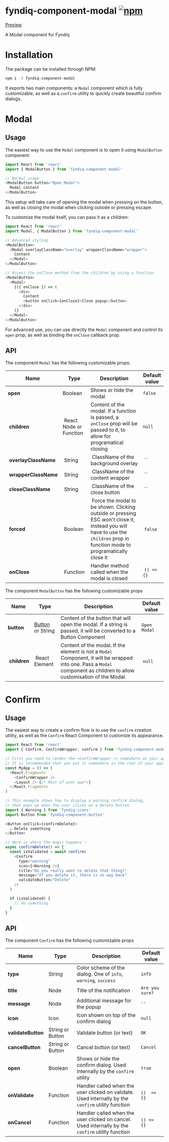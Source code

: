 # fyndiq-component-modal [![npm](https://img.shields.io/npm/v/fyndiq-component-modal.svg?maxAge=3600)](https://www.npmjs.com/package/fyndiq-component-modal)

[Preview](http://developers.fyndiq.com/fyndiq-ui/?selectedKind=Modal&selectedStory=default)

A Modal component for Fyndiq

# Installation

The package can be installed through NPM:

``` bash
npm i -S fyndiq-component-modal
```

It exports two main components: a `Modal` component which is fully customizable, as well as a `confirm` utility
to quickly create beautiful confirm dialogs.

# Modal

##  Usage

The easiest way to use the `Modal` component is to open it using `ModalButton` component:

``` js
import React from 'react'
import { ModalButton } from 'fyndiq-component-modal'

// Normal usage
<ModalButton button="Open Modal">
  Modal content
</ModalButton>
```

This setup will take care of opening the modal when pressing on the button, as well as closing the modal when clicking outside or pressing escape.

To customize the modal itself, you can pass it as a children:

``` js
import React from 'react'
import Modal, { ModalButton } from 'fyndiq-component-modal'

// Advanced styling
<ModalButton>
  <Modal overlayClassName="overlay" wrapperClassName="wrapper">
    Content
  </Modal>
</ModalButton>

// Access the onClose method from the children by using a function
<ModalButton>
  <Modal>
    {({ onClose }) => (
      <div>
        Content
        <button onClick={onClose}>Close popup</button>
      </div>
    )}
  </Modal>
</ModalButton>
```

For advanced use, you can use directly the `Modal` component and control its `open` prop, as well as binding the `onClose` callback prop.

## API

The component `Modal` has the following customizable props:

| Name | Type | Description | Default value |
|---|---|---|---|
| **open** | Boolean | Shows or hide the modal | `false` |
| **children** | React Node or Function | Content of the modal. If a function is passed, a `onClose` prop will be passed to it, to allow for programatical closing | `null` |
| **overlayClassName** | String | ClassName of the background overlay | `` |
| **wrapperClassName** | String | ClassName of the content wrapper | `` |
| **closeClassName** | String | ClassName of the close button | `` |
| **forced** | Boolean | Force the modal to be shown. Clicking outside or pressing ESC won't close it, instead you will have to use the `children` prop in function mode to programatically close it | `false` |
| **onClose** | Function | Handler method called when the modal is closed | `() => {}` |

The component `ModalButton` has the following customizable props

| Name | Type | Description | Default value | 
|---|---|---|---|
| **button** | [Button](../fyndiq-component-button/) or String | Content of the button that will open the modal. If a string is passed, it will be converted to a Button Component | `Open Modal` |
| **children** | React Element | Content of the modal. If the element is not a `Modal` Component, it will be wrapped into one. Pass a `Modal` component as children to allow customisation of the Modal. | `null` |


# Confirm

## Usage

The easiest way to create a confirm flow is to use the `confirm` creation utility, as well as the `Confirm` React Component to customize its appearance.

``` js
import React from 'react'
import { Confirm, ConfirmWrapper, confirm } from 'fyndiq-component-modal'

// First you need to render the <ConfirmWrapper /> somewhere on your app.
// It is recommended that you put it somewhere in the root of your app:
const MyApp = () => (
  <React.Fragment>
    <ConfirmWrapper />
    <Layout /> {/* Rest of your app*/}
  </React.Fragment>
)

// This example shows how to display a warning confirm dialog,
// that pops up when the user clicks on a Delete button.
import { Warning } from 'fyndiq-icons'
import Button from 'fyndiq-component-button'

<Button onClick={confirmDelete}>
  ⚠️ Delete something
</Button>

// Here is where the magic happens ✨
async confirmDelete() => {
  const isValidated = await confirm(
    <Confirm
      type="warning"
      icon={<Warning />}
      title="Do you really want to delete that thing?"
      message="If you delete it, there is no way back"
      validateButton="Delete"
    />
  )

  if (isValidated) {
    // do something
  }
}
```

## API

The component `Confirm` has the following customizable props

| Name | Type | Description | Default value |
|---|---|---|---|
| **type** | String | Color scheme of the dialog. One of `info`, `warning`, `success` | `info` |
| **title** | Node | Title of the notification | `Are you sure?` |
| **message** | Node | Additional message for the popup | `''` |
| **icon** | Icon | Icon shown on top of the confirm dialog | `null` |
| **validateButton** | String or Button | Validate button (or text) | `OK` |
| **cancelButton** | String or Button | Cancel button (or text) | `Cancel` |
| **open** | Boolean | Shows or hide the confirm dialog. Used internally by the `confirm` utility | `true` |
| **onValidate** | Function | Handler called when the user clicked on validate. Used internally by the `confirm` utility function | `()  => {}` |
| **onCancel** | Function | Handler called when the user clicked on cancel. Used internally by the `confirm` utility function | `() => {}` |
